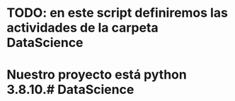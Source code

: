 # TODO: en este script definiremos las actividades de la carpeta DataScience
# Nuestro proyecto está python 3.8.10.# DataScience

